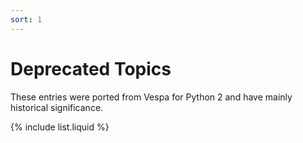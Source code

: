 ```yaml
---
sort: 1
---
```


# Deprecated Topics

These entries were ported from Vespa for Python 2 and have mainly historical significance.

{% include list.liquid %}

